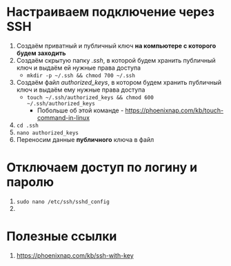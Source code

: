 # Настраиваем подключение через SSH
1. Создаём приватный и публичный ключ **на компьютере с которого будем заходить**
2. Создаём скрытую папку _.ssh_, в которой будем хранить публичный ключ и выдаём ей нужные права доступа
   - `mkdir -p ~/.ssh && chmod 700 ~/.ssh`
3. Создаём файл _authorized_keys_, в котором будем хранить публичный ключ и выдаём ему нужные права доступа
   - `touch ~/.ssh/authorized_keys && chmod 600 ~/.ssh/authorized_keys`
      - Побольше об этой команде - https://phoenixnap.com/kb/touch-command-in-linux
4. `cd .ssh`
5. `nano authorized_keys`
6. Переносим данные **публичного** ключа в файл

# Отключаем доступ по логину и паролю
1. `sudo nano /etc/ssh/sshd_config`
2. 

# Полезные ссылки
1. https://phoenixnap.com/kb/ssh-with-key
